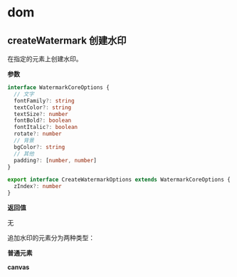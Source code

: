 # dom

## createWatermark 创建水印

在指定的元素上创建水印。


<Example>
  <dom-createWatermark />
</Example>

**参数**


```ts
interface WatermarkCoreOptions {
  // 文字
  fontFamily?: string
  textColor?: string
  textSize?: number
  fontBold?: boolean
  fontItalic?: boolean
  rotate?: number
  // 背景
  bgColor?: string
  // 其他
  padding?: [number, number]
}

export interface CreateWatermarkOptions extends WatermarkCoreOptions {
  zIndex?: number
}
```

**返回值**

无



追加水印的元素分为两种类型：

**普通元素**

<dom-createWatermark2 />


**canvas**

<dom-createWatermark3 />